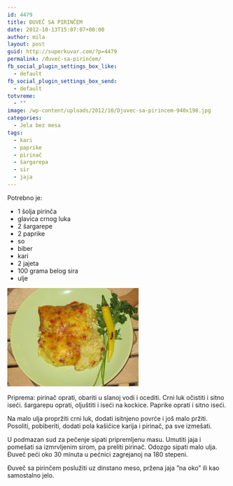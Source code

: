 ```yaml
---
id: 4479
title: ĐUVEČ SA PIRINČEM
date: 2012-10-13T15:07:07+00:00
author: mila
layout: post
guid: http://superkuvar.com/?p=4479
permalink: /đuveč-sa-pirinčem/
fb_social_plugin_settings_box_like:
  - default
fb_social_plugin_settings_box_send:
  - default
totvreme:
  - ""
image: /wp-content/uploads/2012/10/Djuvec-sa-pirincem-940x198.jpg
categories:
  - Jela bez mesa
tags:
  - kari
  - paprike
  - pirinač
  - šargarepa
  - sir
  - jaja
---
```

Potrebno je:

  * 1 šolja pirinča
  * glavica crnog luka
  * 2 šargarepe
  * 2 paprike
  * so
  * biber
  * kari
  * 2 jajeta
  * 100 grama belog sira
  * ulje

<img class="alignnone size-medium wp-image-4480" title="Djuvec sa pirincem" src="/wp-content/uploads/2012/10/Djuvec-sa-pirincem-300x225.jpg" alt="" width="300" height="225" /> 

Priprema: pirinač oprati, obariti u slanoj vodi i ocediti. Crni luk očistiti i sitno iseći. šargarepu oprati, oljuštiti i iseći na kockice. Paprike oprati i sitno iseći.

Na malo ulja propržiti crni luk, dodati isitnjeno povrće i još malo pržiti. Posoliti, pobiberiti, dodati pola kašičice karija i pirinač, pa sve izmešati.

U podmazan sud za pečenje sipati pripremljenu masu. Umutiti jaja i pomešati sa izmrvljenim sirom, pa preliti pirinač. Odozgo sipati malo ulja. Đuveč peći oko 30 minuta u pećnici zagrejanoj na 180 stepeni.

Đuveč sa pirinčem poslužiti uz dinstano meso, pržena jaja &#8221;na oko&#8221; ili kao samostalno jelo.